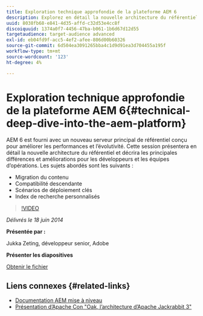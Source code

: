 ```yaml
---
title: Exploration technique approfondie de la plateforme AEM 6
description: Explorez en détail la nouvelle architecture du référentiel et découvrez les principales différences et améliorations pour les développeurs et les équipes d’opérations.
uuid: 8038fb68-e841-4d35-affd-c32d53e4cc8f
discoiquuid: 1374a0f7-4456-47ba-b061-1b6d67d12d55
targetaudience: target-audience advanced
exl-id: eb04fd9f-acc5-4ef2-afee-806d00b60326
source-git-commit: 6d504ea3091265bba4c1d9d91ea3d704455a195f
workflow-type: tm+mt
source-wordcount: '123'
ht-degree: 4%

---
```


# Exploration technique approfondie de la plateforme AEM 6{#technical-deep-dive-into-the-aem-platform}

AEM 6 est fourni avec un nouveau serveur principal de référentiel conçu pour améliorer les performances et l’évolutivité. Cette session présentera en détail la nouvelle architecture du référentiel et décrira les principales différences et améliorations pour les développeurs et les équipes d’opérations. Les sujets abordés sont les suivants :

* Migration du contenu
* Compatibilité descendante
* Scénarios de déploiement clés
* Index de recherche personnalisés

>[!VIDEO](https://video.tv.adobe.com/v/19518/?quality=9)

*Délivrés le 18 juin 2014*

**Présentée par :**

Jukka Zeting, développeur senior, Adobe

**Présenter les diapositives**

[Obtenir le fichier](assets/technical-deep-dive-of-the-aem-6-platform.pdf)

## Liens connexes {#related-links}

* [Documentation AEM mise à niveau](http://docs.adobe.com/content/docs/en/aem/6-0/deploy/upgrade.html)
* [Présentation d’Apache Con &quot;Oak, l’architecture d’Apache Jackrabbit 3&quot;](http://www.slideshare.net/jukka/oak-the-architecture-of-apache-jackrabbit-3)
